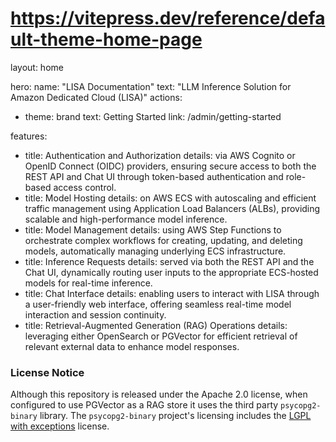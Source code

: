 # https://vitepress.dev/reference/default-theme-home-page
layout: home

hero:
name: "LISA Documentation"
text: "LLM Inference Solution for Amazon Dedicated Cloud (LISA)"
actions:
- theme: brand
text: Getting Started
link: /admin/getting-started

features:
- title: Authentication and Authorization
  details: via AWS Cognito or OpenID Connect (OIDC) providers, ensuring secure access to both the REST API and Chat UI through token-based authentication and role-based access control.
- title: Model Hosting
  details: on AWS ECS with autoscaling and efficient traffic management using Application Load Balancers (ALBs), providing scalable and high-performance model inference.
- title: Model Management
  details: using AWS Step Functions to orchestrate complex workflows for creating, updating, and deleting models, automatically managing underlying ECS infrastructure.
- title: Inference Requests
  details: served via both the REST API and the Chat UI, dynamically routing user inputs to the appropriate ECS-hosted models for real-time inference.
- title: Chat Interface
  details: enabling users to interact with LISA through a user-friendly web interface, offering seamless real-time model interaction and session continuity.
- title: Retrieval-Augmented Generation (RAG) Operations
  details: leveraging either OpenSearch or PGVector for efficient retrieval of relevant external data to enhance model responses.


### License Notice

Although this repository is released under the Apache 2.0 license, when configured to use PGVector as a RAG store it uses
the third party `psycopg2-binary` library. The `psycopg2-binary` project's licensing includes the [LGPL with exceptions](https://github.com/psycopg/psycopg2/blob/master/LICENSE) license.
